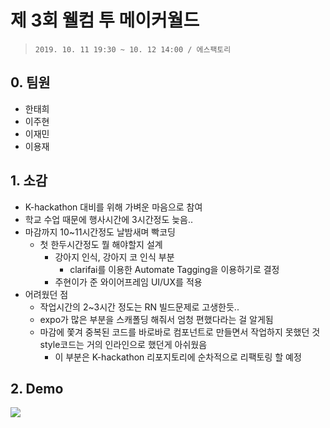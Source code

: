 # 제 3회 웰컴 투 메이커월드
> `2019. 10. 11 19:30 ~ 10. 12 14:00 / 에스팩토리`

## 0. 팀원
- 한태희
- 이주현
- 이재민
- 이용재

## 1. 소감
- K-hackathon 대비를 위해 가벼운 마음으로 참여
- 학교 수업 때문에 행사시간에 3시간정도 늦음.. 
- 마감까지 10~11시간정도 날밤새며 빡코딩
  - 첫 한두시간정도 뭘 해야할지 설계
    - 강아지 인식, 강아지 코 인식 부분
      - clarifai를 이용한 Automate Tagging을 이용하기로 결정
    - 주현이가 준 와이어프레임 UI/UX를 적용
- 어려웠던 점
  - 작업시간의 2~3시간 정도는 RN 빌드문제로 고생한듯..
  - expo가 많은 부분을 스캐폴딩 해줘서 엄청 편했다라는 걸 알게됨
  - 마감에 쫓겨 중복된 코드를 바로바로 컴포넌트로 만들면서 작업하지 못했던 것 style코드는 거의 인라인으로 했던게 아쉬웠음
    - 이 부분은 K-hackathon 리포지토리에 순차적으로 리팩토링 할 예정

## 2. Demo
![](src/assets/demo.gif)